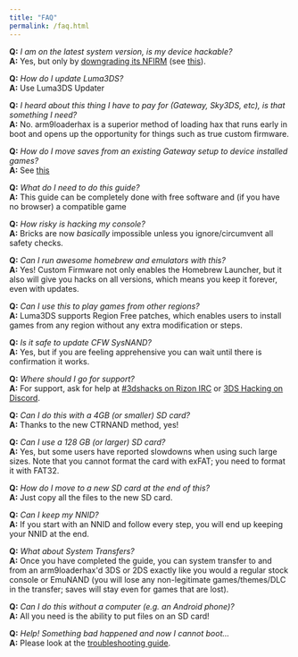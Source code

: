 ```yaml
---
title: "FAQ"
permalink: /faq.html
---
```


<a name="faq_latestfw" />**Q:** *I am on the latest system version, is my device hackable?*    
**A:** Yes, but only by [downgrading its NFIRM](nfirm-downgrade) (see [this](https://www.reddit.com/r/3dshacks/comments/4iry4s/)).

<a name="faq_updatecfw" />**Q:** *How do I update Luma3DS?*    
**A:** Use Luma3DS Updater

<a name="faq_gatewaysky" />**Q:** *I heard about this thing I have to pay for (Gateway, Sky3DS, etc), is that something I need?*    
**A:** No. arm9loaderhax is a superior method of loading hax that runs early in boot and opens up the opportunity for things such as true custom firmware.

<a name="faq_gatewaysaves" />**Q:** *How do I move saves from an existing Gateway setup to device installed games?*    
**A:** See [this](https://gbatemp.net/threads/425743/)

<a name="faq_need" />**Q:** *What do I need to do this guide?*    
**A:** This guide can be completely done with free software and (if you have no browser) a compatible game   

<a name="faq_risky" />**Q:** *How risky is hacking my console?*    
**A:** Bricks are now *basically* impossible unless you ignore/circumvent all safety checks.

<a name="faq_homebrew" />**Q:** *Can I run awesome homebrew and emulators with this?*    
**A:** Yes! Custom Firmware not only enables the Homebrew Launcher, but it also will give you hacks on all versions, which means you keep it forever, even with updates.

<a name="faq_regionfree" />**Q:** *Can I use this to play games from other regions?*    
**A:** Luma3DS supports Region Free patches, which enables users to install games from any region without any extra modification or steps.

<a name="faq_updates" />**Q:** *Is it safe to update CFW SysNAND?*    
**A:** Yes, but if you are feeling apprehensive you can wait until there is confirmation it works.

<a name="faq_support" />**Q:** *Where should I go for support?*    
**A:** For support, ask for help at [#3dshacks on Rizon IRC](https://www.reddit.com/r/3dshacks/wiki/irc) or [3DS Hacking on Discord](https://discord.gg/MWxPgEp).  

<a name="faq_le4gbsd" />**Q:** *Can I do this with a 4GB (or smaller) SD card?*    
**A:** Thanks to the new CTRNAND method, yes!

<a name="faq_ge128gbsd" />**Q:** *Can I use a 128 GB (or larger) SD card?*    
**A:** Yes, but some users have reported slowdowns when using such large sizes. Note that you cannot format the card with exFAT; you need to format it with FAT32.

<a name="faq_movesd" />**Q:** *How do I move to a new SD card at the end of this?*    
**A:** Just copy all the files to the new SD card.

<a name="faq_NNID" />**Q:** *Can I keep my NNID?*    
**A:** If you start with an NNID and follow every step, you will end up keeping your NNID at the end.

<a name="faq_systransfer" />**Q:** *What about System Transfers?*    
**A:** Once you have completed the guide, you can system transfer to and from an arm9loaderhax'd 3DS or 2DS exactly like you would a regular stock console or EmuNAND (you will lose any non-legitimate games/themes/DLC in the transfer; saves will stay even for games that are lost).

<a name="faq_nopc" />**Q:** *Can I do this without a computer (e.g. an Android phone)?*    
**A:** All you need is the ability to put files on an SD card!

<a name="faq_problem" />**Q:** *Help! Something bad happened and now I cannot boot...*    
**A:** Please look at the [troubleshooting guide](troubleshooting).

